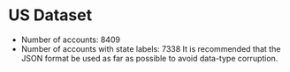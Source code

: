 # US Dataset
- Number of accounts: 8409
- Number of accounts with state labels: 7338
It is recommended that the JSON format be used as far as possible to avoid data-type corruption.

